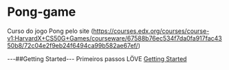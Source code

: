 # Pong-game
Curso do jogo Pong pelo site (https://courses.edx.org/courses/course-v1:HarvardX+CS50G+Games/courseware/67588b76ec534f7da0fa917fac4350b8/72c04e2f9eb24f6494ca99b582ae67ef/)

---##Getting Started---
Primeiros passos LÖVE
[Getting Started](https://github.com/vnduda/Pong-game)